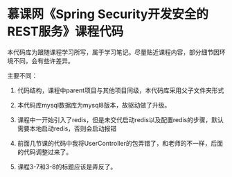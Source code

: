 # 慕课网《Spring Security开发安全的REST服务》课程代码

本代码库为跟随课程学习所写，属于学习笔记。尽量贴近课程内容，部分细节因环境不同，会有些许差异。

主要不同：

1. 代码结构，课程中parent项目与其他项目同级，本代码库采用父子文件夹形式

2. 本代码库mysql数据库为mysql8版本，故驱动做了升级。

3. 课程中一开始引入了redis，但是未交代启动redis以及配置redis的步骤，默认需要本地启动redis，否则会启动报错

4. 前面几节课的代码中我将UserController的包弄错了，和老师的不一样，后面的代码调整过来了。

5. 课程3-7和3-8的标题应该是弄反了。 